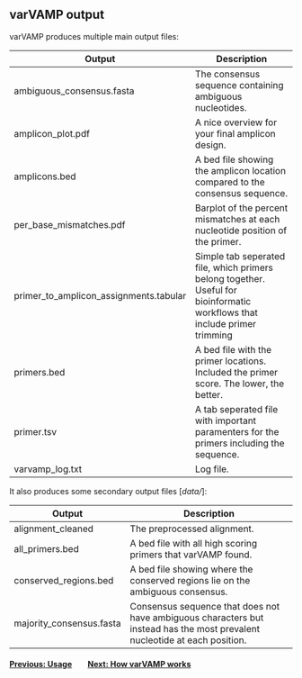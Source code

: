 ## varVAMP output

varVAMP produces multiple main output files:


| Output | Description |
| --- | --- |
| ambiguous_consensus.fasta | The consensus sequence containing ambiguous nucleotides. |
| amplicon_plot.pdf | A nice overview for your final amplicon design. |
| amplicons.bed | A bed file showing the amplicon location compared to the consensus sequence. |
| per_base_mismatches.pdf | Barplot of the percent mismatches at each nucleotide position of the primer. |
| primer_to_amplicon_assignments.tabular | Simple tab seperated file, which primers belong together. Useful for bioinformatic workflows that include primer trimming |
| primers.bed | A bed file with the primer locations. Included the primer score. The lower, the better. |
| primer.tsv | A tab seperated file with important paramenters for the primers including the sequence. |
| varvamp_log.txt | Log file. |


It also produces some secondary output files [*data/*]:

| Output | Description |
| --- | --- |
| alignment_cleaned | The preprocessed alignment. |
| all_primers.bed | A bed file with all high scoring primers that varVAMP found. |
| conserved_regions.bed | A bed file showing where the conserved regions lie on the ambiguous consensus. |
| majority_consensus.fasta | Consensus sequence that does not have ambiguous characters but instead has the most prevalent nucleotide at each position. |

#### [Previous: Usage](./usage.md)&emsp;&emsp;[Next: How varVAMP works](./how_varvamp_works.md)

